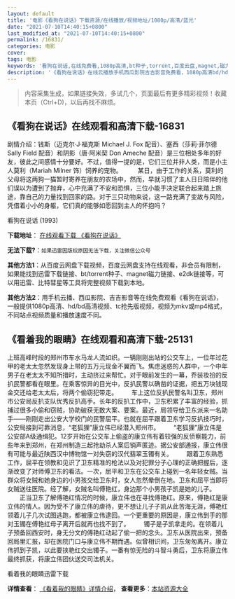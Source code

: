 ```yaml
---
layout: default
title: '电影《看狗在说话》下载资源/在线播放/视频地址/1080p/高清/蓝光'
date: "2021-07-10T14:40:15+0800"
last_modified_at: "2021-07-10T14:40:15+0800"
permalink: /16831/
categories: 电影
cover:
tags: 电影
keywords: '看狗在说话,在线免费看,1080p高清,bt种子,torrent,百度云盘,magnet,磁力链,迅雷下载资源'
description: '《看狗在说话》在线云播放手机西瓜影院吉吉影音免费看，1080p高清bd/hd未删减完整版和tc抢先枪版，mkv/mp4格式，附带bt/torrent种子、magnet/磁力链、百度云盘、网盘资源迅雷下载链接'
---
```


>内容采集生成，如果链接失效，多试几个，页面最后有更多精彩视频！收藏本页（Ctrl+D)，以后再找不麻烦。


## 《看狗在说话》在线观看和高清下载-16831

剧情介绍：钱斯（迈克尔·J·福克斯 Michael J. Fox 配音）、塞西（莎莉·菲尔德 Sally Field 配音）和阴影（唐·阿米契 Don Ameche 配音）是三位相处多年的好友，彼此之间感情十分要好。不过，值得一提的是，它们三位并非人类，而是小主人莫利（Mariah Milner 饰）饲养的宠物。  　　某日，由于工作的关系，莫利的父母将这两狗一猫暂时寄养在朋友的农场中，然而，早就习惯了主人日日陪伴的他们误以为遭到了抛弃，心中充满了不安和恐惧，三位小能手决定联合起来踏上旅途，靠自己的力量找到回家的路。对于三只动物来说，这一路充满了变故与风险，凭借着小小的身躯，它们真的能够如愿回到主人的怀抱吗？


看狗在说话 (1993)

**下载地址**： [在线观看下载 《看狗在说话》](https://www.btbtdy.me/btdy/dy3865.html) 


**无法下载?**：`如果迅雷因版权原因无法下载，关注微信公众号 `

**其他方法1**：从百度云网盘下载视频，百度云网盘支持在线观看，非会员有限制，如果能找到迅雷下载链接、bt/torrent种子、magnet磁力链接、e2dk链接等，可以用迅雷、比特彗星等工具将完整视频下载到本地。

**其他方法2**：用手机云播、西瓜影院、吉吉影音等在线免费观看《看狗在说话》，一般提供1080p高清、hd/bd高清视频、tc抢先版视频，视频为mkv或mp4格式，不同站点视频质量和播放速度不同。


## 《看着我的眼睛》在线观看和高清下载-25131

上班高峰时段的郑州市车水马龙人流如织。一辆刚刚出站的公交车上，一位年过花甲的老太太忽然发现身上带的五万元现金不翼而飞。焦虑迷惑的人群中，一个中年男子在老太太不知所措时，主动挤过来帮忙。对于眼前发生的一幕，乔装妆扮的反扒民警都看在眼里。在乘客惊异的目光中，反扒民警以确凿的证据，把五万块钱现金交还给老太太后，将两个偷窃犯带走。 　　车上这位反扒民警名叫卫东，郑州市公安局反扒支队优秀反扒高手。长年的反扒工作中，卫东积累了丰富的经验，抓捕过很多小偷和窃贼，协助破获无数大案、要案。最近，局领导给卫东派来一名助手&mdash;—刚刚走出公安大学校门的民警屈平。也就在屈平跟着卫东学习反扒技巧时，公安局接到可靠消息，&ldquo;老狐狸&rdquo;康立伟已经潜入郑州市。 　　“老狐狸&rdquo;康立伟是公安部A级通缉犯。12岁开始在公交车上偷盗的康立伟有着较强的反侦察能力，前些年来到郑州，在郑州制造三起抢劫杀人案后销声匿迹。据公安部通报，康立伟很有可能与最近陕西汉中博物馆一对失窃的汉代翡翠玉镯有关。 　　跟着卫东熟悉工作，屈平在领教和见识了卫东精准的枪法以及对犯罪分子心理的正确把握后，逐渐改变了对师傅卫东的看法。一次，屈平和卫东在公交车上碰到一名年轻女贼。当群众将女贼和她身边的小男孩交给卫东时，女人忽然晕倒在地。卫东和屈平当即将女贼送往医院。经了解，女贼名叫傅艳红，身边那个小男孩子凯是她的儿子。 　　正当卫东了解傅艳红情况的时候，康立伟也在寻找傅艳红。原来，傅艳红是康立伟的情人。因为受不了康立伟的虐待，更不想让儿子子凯从此苦海无涯，傅艳红领着儿子几次试图逃跑，都被康立伟逮回。一个更重要的原因是，康立伟到手的那对玉镯在傅艳红母子离开后就再也找不到了。 　　镯子是子凯拿走的。在领着儿子预备回西安时，身无分文的傅艳红动起了偷一把的念头。卫东从医院出来，预备回局里汇报，却在医院门口与康立伟不期而遇。似曾相识间，卫东匆匆离开。康立伟抓到子凯，以此要挟艳红交出镯子。一番有惊无险的斗智斗勇后，卫东将康立伟最终抓获，将康立伟团伙送交司法机关。


看着我的眼睛迅雷下载

**详情查看**： [《看着我的眼睛》详情介绍](/movie/25131/)， **查看更多**：[本站资源大全](/movie/t/all/)

